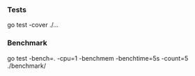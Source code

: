 
### Tests
go test -cover  ./...  
### Benchmark
go test -bench=. -cpu=1 -benchmem -benchtime=5s -count=5 ./benchmark/
